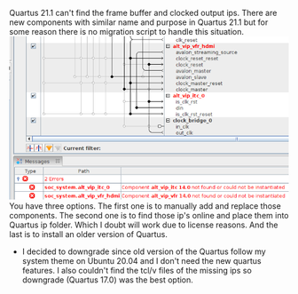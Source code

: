 Quartus 21.1 can't find the frame buffer and clocked output ips. There are new components with similar name and purpose in Quartus 21.1 but for some reason there is no migration script to handle this situation.    
![alt text](./images/alt_vip_vfr_itc_missing.png)
You have three options. The first one is to manually add and replace those components. The second one is to find those ip's online and place them into Quartus ip folder. Which I doubt will work due to license reasons. And the last is to install an older version of Quartus.    
* I decided to downgrade since old version of the Quartus follow my system theme on Ubuntu 20.04 and I don't need the new quartus features. I also couldn't find the tcl/v files of the missing ips so downgrade (Quartus 17.0) was the best option.
